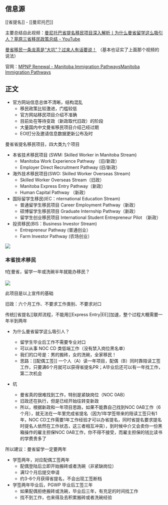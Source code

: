 ## 信息源
[[省提名]] - [[曼尼托巴]]

主要总结自此视频：[曼尼托巴省提名移民项目深入解析丨为什么曼省留学这么吸引人？草原三省移民政策总结 - YouTube](https://youtu.be/td-oJbuFHCs)

[曼省移民一条龙真是“大坑”？过来人有话要说！](https://mp.weixin.qq.com/s/cMYXBqzZopiRQfUIc8Okrg) （基本也证实了上面那个视频的说法）

官网：[MPNP Renewal - Manitoba Immigration PathwaysManitoba Immigration Pathways](http://www.immigratemanitoba.com/immigrate-to-manitoba/mpnp-renewal)

## 正文

- 官方网站信息总体不清晰，结构混乱
	- 移民政策比较激进，门槛较低
	- 官方网站移民项目介绍不准确
	- 目前处在等待变政（新政取代旧政）的阶段
	- 大量国内中文曼省移民项目介绍己经过期
	- EOl打分及邀请信息数据更新公布及时


曼省省提名移民项目，四大类九个项目

- 本省技术移民项目 (SWM: Skilled Worker in Manitoba Stream)
	- Manitoba Work Experience Pathway （旧/新政）
	- Employer Direct Recruitment Pathway (旧/新政）
- 海外技术移民项目(SWO: Skilled Worker Overseas Stream)
	- Skilled Worker Overseas Stream（旧政）
	- Manitoba Express Entry Pathway（新政）
	- Human Capital Pathway （新政）
- 国际留学生移民(IEC：nternational Education Stream)
	- 普通留学生移民项目 Career Employment Pathway（新政）
	- 硕博留学生移民项目 Graduate Internship Pathway（新政）
	- 留学生创业移民项目 International Student Entrepreneur Pilot （新政）
- 投资移民(BIS：Business Investor Stream)
	- Entrepreneur Pathway (普通创业）
	- Farm Investor Pathway (农场创业）


![](https://picture-guan.oss-cn-hangzhou.aliyuncs.com/20220901021222.png)

### 本省技术移民

❗️在曼省，留学一年或洗碗半年就能办移民？

![](https://picture-guan.oss-cn-hangzhou.aliyuncs.com/20220901021449.png)

此项目是以上宣传的基础

旧政：六个月工作、不要求工作类别、不要求对口

传统[[省提名]]联邦流程，不能用[[Express Entry|EE]]加速，整个过程大概需要一年半到两年

- 为什么曼省留学这么吸引人？
	- 留学生毕业后工作不需要专业对口
	- 可以从事 NOC CD 类低端工作（没有禁入岗位黑名单）
	- 我们的口号是：男的搬砖，女的洗碗，全家移民！
	- 思路：[[配偶工签]] 一个人（A）读一年项目，配偶（B）同时靠陪读工签工作，只要满6个月就可以获得省提名PR；A毕业后还可以有一年找工作，第二次机会

- 坑
	- 曼省真的很难找到工作，特别是紧缺岗位（NOC 0AB）
	- 旧政还在执行，但是已经开始往转变新政
	- 所以，根据新政和一年项目思路，如果不能靠自己找到NOC 0AB工作（6个月），就无法在一年里完成省提名（因为1年学签带来的陪读工签只有1年，NOC CD工作需要1年工作经验才可以办省提名，同时省提名要求提名时提名人依然在工作状态，这三者相互冲突），到时候中介又会卖你一份黑箱操作的雇主担保NOC 0AB工作，你不得不接受，而雇主担保的钱比读书的学费贵多了

所以建议：曼省留学一定要两年
- 学签两年，对应配偶工签两年
	- 配偶登陆后立即开始搬砖或者洗碗（非紧缺岗位）
	- 满12个月后提交申请
	- 约3-6个月获得省提名，不会出现工签断档
- 学签两年毕业后，PGWP 毕业后工签三年
	- 如果配偶拒绝搬砖或洗碗，毕业后三年，有充足的时间找工作
	- 找不到工作，也来得及去积累搬砖或者洗碗经验